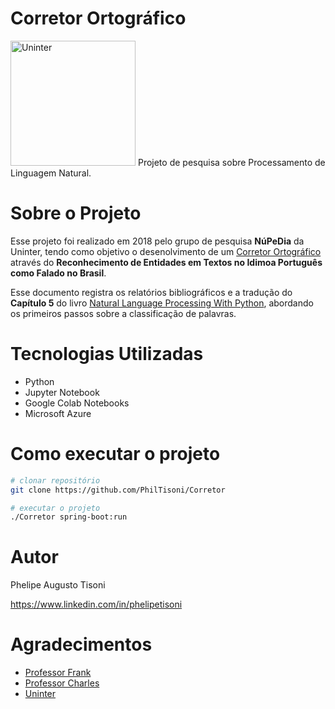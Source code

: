 # Corretor Ortográfico
<img style = "width: 200px" src = "https://play-lh.googleusercontent.com/6zIE666yhnQimgBSH5fI-dZPlPom4ZdDH2M-lwszWA345oLYilfukSiTwpZL2sE9ves" alt = "Uninter">
Projeto de pesquisa sobre Processamento de Linguagem Natural.

# Sobre o Projeto

Esse projeto foi realizado em 2018 pelo grupo de pesquisa **NúPeDia** da Uninter, tendo como objetivo o desenolvimento de um [Corretor Ortográfico](https://notebooks.azure.com/anon-xhazeq/libraries/intelartificial-aulas?page=2 "Corretor Ortográfico NúPeDia") através do **Reconhecimento de Entidades em Textos no Idimoa Português como Falado no Brasil**. 

Esse documento registra os relatórios bibliográficos e a tradução do **Capítulo 5** do livro [Natural Language Processing With Python](http://www.nltk.org/book "Livro Natural Language Processing With Python"), abordando os primeiros passos sobre a classificação de palavras.

# Tecnologias Utilizadas
- Python
- Jupyter Notebook
- Google Colab Notebooks
- Microsoft Azure

# Como executar o projeto
```bash
# clonar repositório
git clone https://github.com/PhilTisoni/Corretor

# executar o projeto
./Corretor spring-boot:run
```

# Autor

Phelipe Augusto Tisoni

https://www.linkedin.com/in/phelipetisoni

# Agradecimentos

- [Professor Frank](https://www.linkedin.com/in/frankalcantara/ "Linkedin Frank Alcântara")
- [Professor Charles](https://www.linkedin.com/in/charles-fung-52684521/ "Linkedin Charles Fung")
- [Uninter](https://www.uninter.com "Site Uninter")
